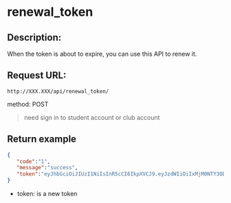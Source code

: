 ﻿# renewal_token

## Description:
When the token is about to expire, you can use this API to renew it.

## Request URL:
`http://XXX.XXX/api/renewal_token/`

method: POST

> need sign in to student account or club account
## Return example
```json
{
   "code":"1",
   "message":"success",
   "token":"eyJhbGciOiJIUzI1NiIsInR5cCI6IkpXVCJ9.eyJzdWIiOiIxMjM0NTY3ODkwIiwibmFtZSI6IkpvaG4gRG9lIiwiaWF0IjoxNTE2OTk5OTk5fQ.uuGVatU2AI0nrGb_YwTfOP2ExdgeMncWA9kYzIm5-_E"
}
```
* token: is a new token
